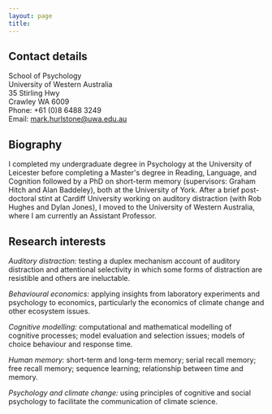 ```yaml
---
layout: page
title: 
---
```


<!-- <img class="right" src="{{ site.baseurl }}public/mark.jpg"alt="" title="Mark Hurlstone"> -->

## Contact details

School of Psychology <br>
University of Western Australia <br>
35 Stirling Hwy <br>
Crawley WA 6009 <br>
Phone: +61 (0)8 6488 3249 <br>
Email: <a href="mailto:mark.hurlstone@uwa.edu.au">mark.hurlstone@uwa.edu.au</a>

## Biography      

<p> I completed my undergraduate degree in Psychology at the University of Leicester before completing a Master's degree in Reading, Language, and Cognition followed by a PhD on short-term memory (supervisors: Graham Hitch and Alan Baddeley), both at the University of York. After a brief post-doctoral stint at Cardiff University working on auditory distraction (with Rob Hughes and Dylan Jones), I moved to the University of Western Australia, where I am currently an Assistant Professor.</p>

## Research interests

*Auditory distraction:* testing a duplex mechanism account of auditory distraction and attentional selectivity in which some forms of distraction are resistible and others are ineluctable.

*Behavioural economics:* applying insights from laboratory experiments and psychology to economics, particularly the economics of climate change and other ecosystem issues.

*Cognitive modelling:* computational and mathematical modelling of cognitive processes; model evaluation and selection issues; models of choice behaviour and response time.

*Human memory:* short-term and long-term memory; serial recall memory; free recall memory; sequence learning; relationship between time and memory.

*Psychology and climate change:* using principles of cognitive and social psychology to facilitate the communication of climate science.

<br/>